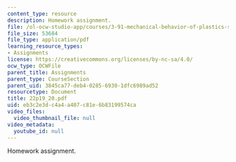 ```yaml
---
content_type: resource
description: Homework assignment.
file: /ol-ocw-studio-app/courses/3-91-mechanical-behavior-of-plastics-spring-2007/eb3c2e3dc4a4a407c81e6b83199574ca_22p19_20.pdf
file_size: 53684
file_type: application/pdf
learning_resource_types:
- Assignments
license: https://creativecommons.org/licenses/by-nc-sa/4.0/
ocw_type: OCWFile
parent_title: Assignments
parent_type: CourseSection
parent_uid: 3845ca77-deb4-0285-6930-1dfc6989ad52
resourcetype: Document
title: 22p19_20.pdf
uid: eb3c2e3d-c4a4-a407-c81e-6b83199574ca
video_files:
  video_thumbnail_file: null
video_metadata:
  youtube_id: null
---
```

Homework assignment.